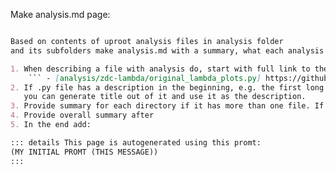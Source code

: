 

Make analysis.md page: 

~~~markdown

Based on contents of uproot analysis files in analysis folder 
and its subfolders make analysis.md with a summary, what each analysis script does.  

1. When describing a file with analysis do, start with full link to the file in JeffersonLab/meson-structure and title - their relative path. Here is an example: 
    ``` - [analysis/zdc-lambda/original_lambda_plots.py] https://github.com/JeffersonLab/meson-structure/blob/main/analysis/zdc-lambda/original_lambda_plots.py - Original analysis file for ZDC reconstructed lambda hyperons ```
2. If .py file has a description in the beginning, e.g. the first long commend in """ - this is the best description of the analysis. 
   you can generate title out of it and use it as the description.
3. Provide summary for each directory if it has more than one file. If directory has README.md - this is the best description for the directory, use it
4. Provide overall summary after
5. In the end add: 

::: details This page is autogenerated using this promt: 
(MY INITIAL PROMT (THIS MESSAGE))
:::
~~~